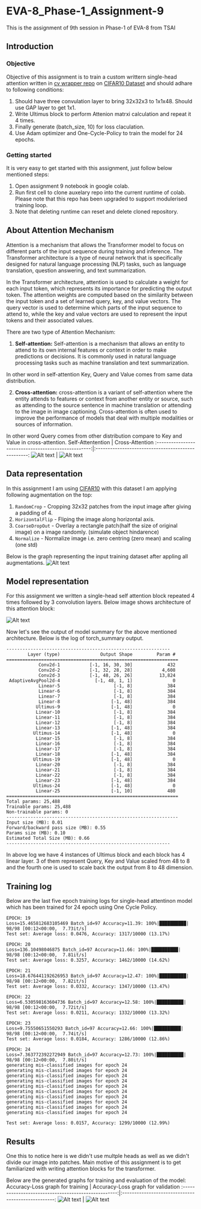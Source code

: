 # EVA-8_Phase-1_Assignment-9
This is the assignment of 9th session in Phase-1 of EVA-8 from TSAI

## Introduction

### Objective
Objective of this assignment is to train a custom writtern single-head attention written in [cv wrapper repo](https://github.com/devdastl/eva8_source/blob/main/models/model_9.py) on [CIFAR10 Dataset](http://yann.lecun.com/exdb/mnist/) and should adhare to following conditions:
1. Should have three convulation layer to bring 32x32x3 to 1x1x48. Should use GAP layer to get 1x1.
2. Write Ultimus block to perform Attenion matrxi calculation and repeat it 4 times.
3. Finally generate (batch_size, 10) for loss claculation.
4. Use Adam optimizer and One-Cycle-Policy to train the model for 24 epochs.

### Getting started
It is very easy to get started with this assignment, just follow below mentioned steps:
1. Open assignment 9 notebook in google colab.
2. Run first cell to clone auxelary repo into the current runtime of colab. Please note that this repo has been upgraded to support modulerised training loop.
4. Note that deleting runtime can reset and delete cloned repository.

## About Attention Mechanism
Attention is a mechanism that allows the Transformer model to focus on different parts of the input sequence during training and inference. The Transformer architecture is a type of neural network that is specifically designed for natural language processing (NLP) tasks, such as language translation, question answering, and text summarization.

In the Transformer architecture, attention is used to calculate a weight for each input token, which represents its importance for predicting the output token. The attention weights are computed based on the similarity between the input token and a set of learned query, key, and value vectors. The query vector is used to determine which parts of the input sequence to attend to, while the key and value vectors are used to represent the input tokens and their associated values.

There are two type of Attention Mechanism:
1. **Self-attention:** Self-attention is a mechanism that allows an entity to attend to its own internal features or context in order to make predictions or decisions. It is commonly used in natural language processing tasks such as machine translation and text summarization.

In other word in self-attention Key, Query and Value comes from same data distribution.

2. **Cross-attention:** cross-attention is a variant of self-attention where the entity attends to features or context from another entity or source, such as attending to the source sentence in machine translation or attending to the image in image captioning. Cross-attention is often used to improve the performance of models that deal with multiple modalities or sources of information.

In other word Query comes from other distribution compare to Key and Value in cross-attention.
Self-Attentention                    | Cross-Attention
:---------------------------------------------------:|:--------------------------------------------------:
![Alt text](report/self_attention.jpg?raw=true "")  | ![Alt text](report/cross_attention.png?raw=true "")

## Data representation
In this assignment I am using [CIFAR10](https://www.cs.toronto.edu/~kriz/cifar.html) with this dataset I am applying following augmentation on the top:
1. `RandomCrop` - Cropping 32x32 patches from the input image after giving a padding of 4.
1. `HorizontalFlip` - Fliping the image along horizontal axis.
3. `CoarseDropOut` - Overlay a rectangle patch(half the size of original image) on a image randomly. (simulate object hindarence)
6. `Normalize` - Normalize image i.e. zero centring (zero mean) and scaling (one std)

Below is the graph representing the input training dataset after appling all augmentations.
![Alt text](report/data_6.png?raw=true "model architecture")

## Model representation
For this assignment we written a single-head self attention block repeated 4 times followed by 3 convolution layers.
Below image shows architecture of this attention block:

![Alt text](report/model_arch.png?raw=true "model architecture")

Now let's see the output of model summary for the above mentioned architecture. Below is the log of torch_summary output.
```
-------------------------------------------------------------
        Layer (type)               Output Shape         Param #
================================================================
            Conv2d-1           [-1, 16, 30, 30]             432
            Conv2d-2           [-1, 32, 28, 28]           4,608
            Conv2d-3           [-1, 48, 26, 26]          13,824
 AdaptiveAvgPool2d-4             [-1, 48, 1, 1]               0
            Linear-5                    [-1, 8]             384
            Linear-6                    [-1, 8]             384
            Linear-7                    [-1, 8]             384
            Linear-8                   [-1, 48]             384
           Ultimus-9                   [-1, 48]               0
           Linear-10                    [-1, 8]             384
           Linear-11                    [-1, 8]             384
           Linear-12                    [-1, 8]             384
           Linear-13                   [-1, 48]             384
          Ultimus-14                   [-1, 48]               0
           Linear-15                    [-1, 8]             384
           Linear-16                    [-1, 8]             384
           Linear-17                    [-1, 8]             384
           Linear-18                   [-1, 48]             384
          Ultimus-19                   [-1, 48]               0
           Linear-20                    [-1, 8]             384
           Linear-21                    [-1, 8]             384
           Linear-22                    [-1, 8]             384
           Linear-23                   [-1, 48]             384
          Ultimus-24                   [-1, 48]               0
           Linear-25                   [-1, 10]             480
================================================================
Total params: 25,488
Trainable params: 25,488
Non-trainable params: 0
----------------------------------------------------------------
Input size (MB): 0.01
Forward/backward pass size (MB): 0.55
Params size (MB): 0.10
Estimated Total Size (MB): 0.66
-------------------------------------------------------------

```
In above log we have 4 instances of Ultimus block and each block has 4 linear layer. 3 of them represent Query, Key and Value scaled from 48 to 8 and the fourth one is used to scale back the output from 8 to 48 dimension.

## Training log
Below are the last five epoch training logs for single-head attentinon model which has been trained for 24 epoch using One Cycle Policy.

```
EPOCH: 19
Loss=15.465812683105469 Batch_id=97 Accuracy=11.39: 100%|██████████| 98/98 [00:12<00:00,  7.73it/s]
Test set: Average loss: 0.0476, Accuracy: 1317/10000 (13.17%)

EPOCH: 20
Loss=136.10498046875 Batch_id=97 Accuracy=11.66: 100%|██████████| 98/98 [00:12<00:00,  7.81it/s]
Test set: Average loss: 0.3257, Accuracy: 1462/10000 (14.62%)

EPOCH: 21
Loss=18.676441192626953 Batch_id=97 Accuracy=12.47: 100%|██████████| 98/98 [00:12<00:00,  7.82it/s]
Test set: Average loss: 0.0332, Accuracy: 1347/10000 (13.47%)

EPOCH: 22
Loss=6.530598163604736 Batch_id=97 Accuracy=12.58: 100%|██████████| 98/98 [00:12<00:00,  7.72it/s]
Test set: Average loss: 0.0211, Accuracy: 1332/10000 (13.32%)

EPOCH: 23
Loss=9.75550651550293 Batch_id=97 Accuracy=12.66: 100%|██████████| 98/98 [00:12<00:00,  7.74it/s]
Test set: Average loss: 0.0184, Accuracy: 1286/10000 (12.86%)

EPOCH: 24
Loss=7.363772392272949 Batch_id=97 Accuracy=12.73: 100%|██████████| 98/98 [00:12<00:00,  7.80it/s]
generating mis-classified images for epoch 24
generating mis-classified images for epoch 24
generating mis-classified images for epoch 24
generating mis-classified images for epoch 24
generating mis-classified images for epoch 24
generating mis-classified images for epoch 24
generating mis-classified images for epoch 24
generating mis-classified images for epoch 24
generating mis-classified images for epoch 24
generating mis-classified images for epoch 24

Test set: Average loss: 0.0157, Accuracy: 1299/10000 (12.99%)
```

## Results
One this to notice here is we didn't use multple heads as well as we didn't divide our image into patches. Main motive of this assignment is to get familiarized with writing attention blocks for the transformer.

Below are the generated graphs for training and evaluation of the model:
Accuracy-Loss graph for training                     | Accuracy-Loss graph for validation
:---------------------------------------------------:|:--------------------------------------------------:
![Alt text](report/graph_train_9.png?raw=true "")  | ![Alt text](report/graph_eval_9.png?raw=true "")
